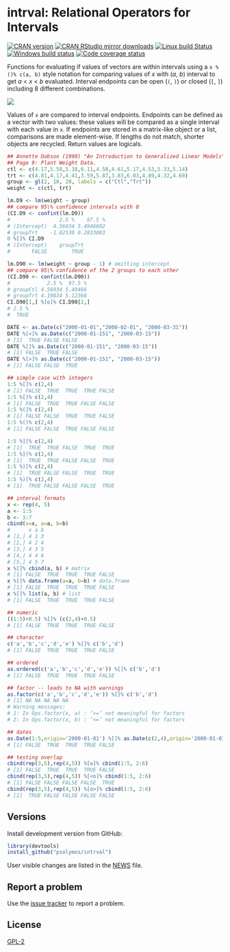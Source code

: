 # intrval: Relational Operators for Intervals

[![CRAN version](http://www.r-pkg.org/badges/version/mefa4)](http://cran.rstudio.com/web/packages/intrval/index.html)
[![CRAN RStudio mirror downloads](http://cranlogs.r-pkg.org/badges/grand-total/intrval)](http://cran.rstudio.com/web/packages/intrval/index.html)
[![Linux build Status](https://travis-ci.org/psolymos/intrval.svg?branch=master)](https://travis-ci.org/psolymos/intrval)
[![Windows build status](https://ci.appveyor.com/api/projects/status/a34rcucks4jn7niq?svg=true)](https://ci.appveyor.com/project/psolymos/intrval)
[![Code coverage status](https://codecov.io/gh/psolymos/intrval/branch/master/graph/badge.svg)](https://codecov.io/gh/psolymos/intrval)

Functions for evaluating if values 
of vectors are within intervals
using a `x %()% c(a, b)` style notation for comparing 
values of _x_ with (_a_, _b_) interval to get _a_ < _x_ < _b_ evaluated.
Interval endpoints can be open (`(`, `)`) or closed (`[`, `]`)
including 8 different combinations.

![](https://github.com/psolymos/intrval/raw/master/extras/intrval.png)

Values of `x` are compared to interval endpoints.
Endpoints can be defined as a vector with two values: these values will be compared as a single interval with each value in `x`.
If endpoints are stored in a matrix-like object or a list,
comparisons are made element-wise. If lengths do not match, shorter objects are recycled. Return values are logicals.


```R
## Annette Dobson (1990) "An Introduction to Generalized Linear Models".
## Page 9: Plant Weight Data.
ctl <- c(4.17,5.58,5.18,6.11,4.50,4.61,5.17,4.53,5.33,5.14)
trt <- c(4.81,4.17,4.41,3.59,5.87,3.83,6.03,4.89,4.32,4.69)
group <- gl(2, 10, 20, labels = c("Ctl","Trt"))
weight <- c(ctl, trt)

lm.D9 <- lm(weight ~ group)
## compare 95\% confidence intervals with 0
(CI.D9 <- confint(lm.D9))
#                2.5 %    97.5 %
# (Intercept)  4.56934 5.4946602
# groupTrt    -1.02530 0.2833003
0 %[]% CI.D9
# (Intercept)    groupTrt 
#       FALSE        TRUE 

lm.D90 <- lm(weight ~ group - 1) # omitting intercept
## compare 95\% confidence of the 2 groups to each other
(CI.D90 <- confint(lm.D90))
#            2.5 %  97.5 %
# groupCtl 4.56934 5.49466
# groupTrt 4.19834 5.12366
CI.D90[1,] %[o]% CI.D90[2,]
# 2.5 % 
#  TRUE 

DATE <- as.Date(c("2000-01-01","2000-02-01", "2000-03-31"))
DATE %[<]% as.Date(c("2000-01-151", "2000-03-15"))
# [1]  TRUE FALSE FALSE
DATE %[]% as.Date(c("2000-01-151", "2000-03-15"))
# [1] FALSE  TRUE FALSE
DATE %[>]% as.Date(c("2000-01-151", "2000-03-15"))
# [1] FALSE FALSE  TRUE

## simple case with integers
1:5 %[]% c(2,4)
# [1] FALSE  TRUE  TRUE  TRUE FALSE
1:5 %[)% c(2,4)
# [1] FALSE  TRUE  TRUE FALSE FALSE
1:5 %(]% c(2,4)
# [1] FALSE FALSE  TRUE  TRUE FALSE
1:5 %()% c(2,4)
# [1] FALSE FALSE  TRUE FALSE FALSE

1:5 %][% c(2,4)
# [1]  TRUE  TRUE FALSE  TRUE  TRUE
1:5 %](% c(2,4)
# [1]  TRUE  TRUE FALSE FALSE  TRUE
1:5 %)[% c(2,4)
# [1]  TRUE FALSE FALSE  TRUE  TRUE
1:5 %)(% c(2,4)
# [1]  TRUE FALSE FALSE FALSE  TRUE

## interval formats
x <- rep(4, 5)
a <- 1:5
b <- 3:7
cbind(x=x, a=a, b=b)
#      x a b
# [1,] 4 1 3
# [2,] 4 2 4
# [3,] 4 3 5
# [4,] 4 4 6
# [5,] 4 5 7
x %[]% cbind(a, b) # matrix
# [1] FALSE  TRUE  TRUE  TRUE FALSE
x %[]% data.frame(a=a, b=b) # data.frame
# [1] FALSE  TRUE  TRUE  TRUE FALSE
x %[]% list(a, b) # list
# [1] FALSE  TRUE  TRUE  TRUE FALSE

## numeric
((1:5)+0.5) %[]% (c(2,4)+0.5)
# [1] FALSE  TRUE  TRUE  TRUE FALSE

## character
c('a','b','c','d','e') %[]% c('b','d')
# [1] FALSE  TRUE  TRUE  TRUE FALSE

## ordered
as.ordered(c('a','b','c','d','e')) %[]% c('b','d')
# [1] FALSE  TRUE  TRUE  TRUE FALSE

## factor -- leads to NA with warnings
as.factor(c('a','b','c','d','e')) %[]% c('b','d')
# [1] NA NA NA NA NA
# Warning messages:
# 1: In Ops.factor(x, a) : ‘>=’ not meaningful for factors
# 2: In Ops.factor(x, b) : ‘<=’ not meaningful for factors

## dates
as.Date(1:5,origin='2000-01-01') %[]% as.Date(c(2,4),origin='2000-01-01')
# [1] FALSE  TRUE  TRUE  TRUE FALSE

## testing overlap
cbind(rep(3,5),rep(4,5)) %[o]% cbind(1:5, 2:6)
# [1] FALSE  TRUE  TRUE  TRUE FALSE
cbind(rep(3,5),rep(4,5)) %[<o]% cbind(1:5, 2:6)
# [1] FALSE FALSE FALSE FALSE  TRUE
cbind(rep(3,5),rep(4,5)) %[o>]% cbind(1:5, 2:6)
# [1]  TRUE FALSE FALSE FALSE FALSE
```

## Versions

Install development version from GitHub:

```R
library(devtools)
install_github("psolymos/intrval")
```

User visible changes are listed in the [NEWS](https://github.com/psolymos/intrval/blob/master/NEWS.md) file.

## Report a problem

Use the [issue tracker](https://github.com/psolymos/intrval/issues)
to report a problem.

## License

[GPL-2](https://www.gnu.org/licenses/old-licenses/gpl-2.0.en.html)

